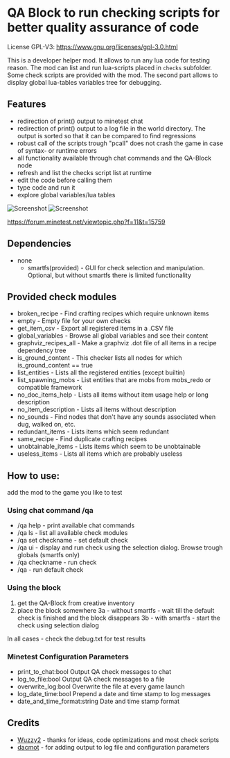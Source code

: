 QA Block to run checking scripts for better quality assurance of code
=======

License GPL-V3: https://www.gnu.org/licenses/gpl-3.0.html

This is a developer helper mod. It allows to run any lua code for testing reason. The mod can list and run lua-scripts placed in `checks` subfolder. Some check scripts are provided with the mod.
The second part allows to display global lua-tables variables tree for debugging.

## Features
- redirection of print() output to minetest chat
- redirection of print() output to a log file in the world directory. The output is sorted so that it can be compared to find regressions
- robust call of the scripts trough "pcall" does not crash the game in case of syntax- or runtime errors
- all functionality available through chat commands and the QA-Block node
- refresh and list the checks script list at runtime
- edit the code before calling them
- type code and run it
- explore global variables/lua tables

![Screenshot](screenshot_20170121_012152.png)
![Screenshot](screenshot_20170121_011613.png)

https://forum.minetest.net/viewtopic.php?f=11&t=15759

## Dependencies
- none
  - smartfs(provided) - GUI for check selection and manipulation. Optional, but without smartfs there is limited functionality 


## Provided check modules
- broken_recipe - Find crafting recipes which require unknown items
- empty - Empty file for your own checks
- get_item_csv - Export all registered items in a .CSV file
- global_variables - Browse all global variables and see their content
- graphviz_recipes_all - Make a graphviz .dot file of all items in a recipe dependency tree
- is_ground_content - This checker lists all nodes for which is_ground_content == true
- list_entities - Lists all the registered entities (except builtin)
- list_spawning_mobs - List entities that are mobs from mobs_redo or compatible framework
- no_doc_items_help - Lists all items without item usage help or long description
- no_item_description - Lists all items without description
- no_sounds - Find nodes that don't have any sounds associated when dug, walked on, etc.
- redundant_items - Lists items which seem redundant
- same_recipe - Find duplicate crafting recipes
- unobtainable_items - Lists items which seem to be unobtainable
- useless_items - Lists all items which are probably useless

## How to use:
add the mod to the game you like to test

### Using chat command /qa
- /qa help - print available chat commands
- /qa ls - list all available check modules
- /qa set checkname - set default check
- /qa ui - display and run check using the selection dialog. Browse trough globals (smartfs only)
- /qa checkname - run check
- /qa - run default check

### Using the block
1. get the QA-Block from creative inventory
2. place the block somewhere
3a - without smartfs - wait till the default check is finished and the block disappears
3b - with smartfs - start the check using selection dialog

In all cases - check the debug.txt for test results

### Minetest Configuration Parameters
- print_to_chat:bool Output QA check messages to chat
- log_to_file:bool Output QA check messages to a file
- overwrite_log:bool Overwrite the file at every game launch
- log_date_time:bool Prepend a date and time stamp to log messages
- date_and_time_format:string Date and time stamp format

## Credits
- [Wuzzy2](https://codeberg.org/Wuzzy) - thanks for ideas, code optimizations and most check scripts
- [dacmot](https://www.github.com/dacmot) - for adding output to log file and configuration parameters
